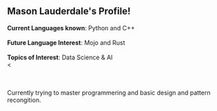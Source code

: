 ## Mason Lauderdale's Profile!

**Current Languages known**: Python and C++ <br><br>
**Future Language Interest**: Mojo and Rust <br><br>
**Topics of Interest**: Data Science & AI <br><<br>
<br><br>

Currently trying to master programmering and basic design and pattern recongition. 

